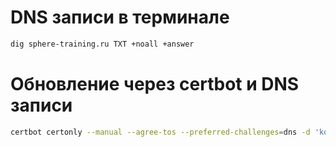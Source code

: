 # DNS записи в терминале

```bash
dig sphere-training.ru TXT +noall +answer
```

# Обновление через certbot и DNS записи

```bash
certbot certonly --manual --agree-tos --preferred-challenges=dns -d 'kottofey.ru' -d '*.kottofey.ru' --server https://acme-v02.api.letsencrypt.org/directory
```
